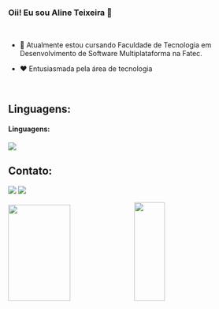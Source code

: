 ### Oii! Eu sou Aline Teixeira 👋
<br>

- 🌱 Atualmente estou cursando  Faculdade de Tecnologia em Desenvolvimento de Software Multiplataforma na Fatec.

- ❤️ Entusiasmada pela área de tecnologia

  <br>



## Linguagens:

<h4 >
Linguagens:
</h4>

 <p>    
  <a href="https://skillicons.dev">
    <img src="https://skillicons.dev/icons?i=html,css,js,php" />
  </a>
</p>



## Contato:

<div> 

<a href = "mailto:alinemachadoteixeira@gmail.com
"> <img src="https://img.shields.io/badge/-Gmail-%23333?style=for-the-badge&logo=gmail&logoColor=white" target="_blank"></a>
<a href="https://www.linkedin.com/in/alinemachadoteixeira/" target="_blank"><img src="https://img.shields.io/badge/-LinkedIn-%230077B5?style=for-the-badge&logo=linkedin&logoColor=white"  target="_blank"></a> 

<div>
  <img width="50%" height="195px" src="https://awesome-github-stats.azurewebsites.net/user-stats/AlineMachadoTeixeira?cardType=level&theme=github-dark&preferLogin=false&Border=4D89D5&Background=0D1117&Ring=4D89D5&Title=4D89D5)]https://git.io/awesome-stats-card" />   
  <img width="35%" height="200px" src="https://github-readme-stats.vercel.app/api/top-langs/?username=AlineMachadoTeixeira&layout=compact&hide_border=false&border_color=4b89d5&title_color=4b89d5&text_color=FFFFFF&bg_color=0d1117" />
</div>






